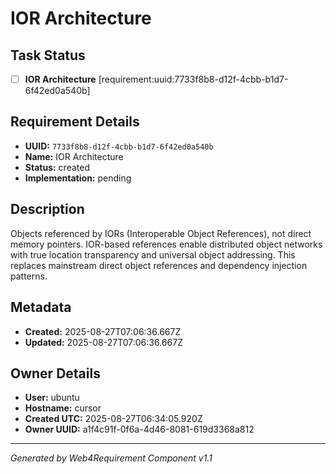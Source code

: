 # IOR Architecture

## Task Status
- [ ] **IOR Architecture** [requirement:uuid:7733f8b8-d12f-4cbb-b1d7-6f42ed0a540b]

## Requirement Details

- **UUID:** `7733f8b8-d12f-4cbb-b1d7-6f42ed0a540b`
- **Name:** IOR Architecture
- **Status:** created
- **Implementation:** pending

## Description

Objects referenced by IORs (Interoperable Object References), not direct memory pointers. IOR-based references enable distributed object networks with true location transparency and universal object addressing. This replaces mainstream direct object references and dependency injection patterns.

## Metadata

- **Created:** 2025-08-27T07:06:36.667Z
- **Updated:** 2025-08-27T07:06:36.667Z

## Owner Details

- **User:** ubuntu
- **Hostname:** cursor
- **Created UTC:** 2025-08-27T06:34:05.920Z
- **Owner UUID:** a1f4c91f-0f6a-4d46-8081-619d3368a812

---

*Generated by Web4Requirement Component v1.1*